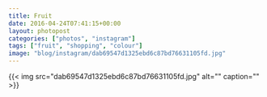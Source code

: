 ```yaml
---
title: Fruit
date: 2016-04-24T07:41:15+00:00
layout: photopost
categories: ["photos", "instagram"]
tags: ["fruit", "shopping", "colour"]
image: "blog/instagram/dab69547d1325ebd6c87bd76631105fd.jpg"
---
```


{{< img src="dab69547d1325ebd6c87bd76631105fd.jpg" alt="" caption="" >}}



